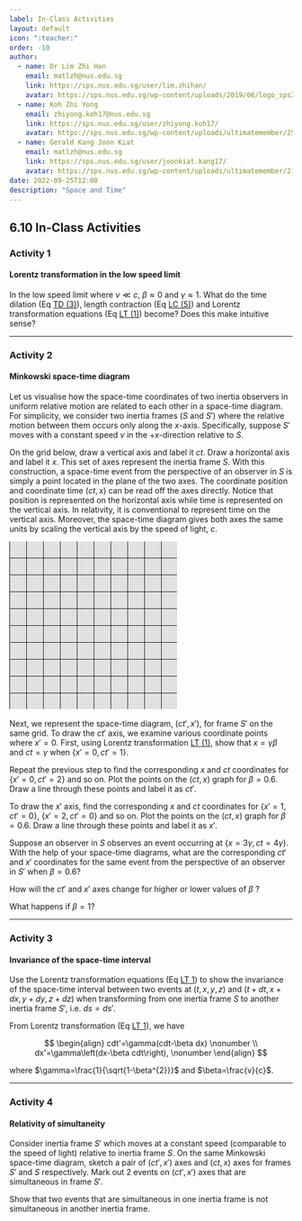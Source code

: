 ```yaml
---
label: In-Class Activities
layout: default
icon: ":teacher:"
order: -10
author:
  - name: Dr Lim Zhi Han
    email: matlzh@nus.edu.sg
    link: https://sps.nus.edu.sg/user/lim.zhihan/
    avatar: https://sps.nus.edu.sg/wp-content/uploads/2019/06/logo_sps20.png
  - name: Koh Zhi Yong
    email: zhiyong.koh17@nus.edu.sg
    link: https://sps.nus.edu.sg/user/zhiyong.koh17/
    avatar: https://sps.nus.edu.sg/wp-content/uploads/ultimatemember/25/profile_photo-190x190.jpg?1662811284
  - name: Gerald Kang Joon Kiat
    email: matlzh@nus.edu.sg
    link: https://sps.nus.edu.sg/user/joonkiat.kang17/
    avatar: https://sps.nus.edu.sg/wp-content/uploads/ultimatemember/21/profile_photo-190x190.jpg?1662826964
date: 2022-09-25T12:00
description: "Space and Time"
---
```

## 6.10 In-Class Activities

### Activity 1

#### Lorentz transformation in the low speed limit

In the low speed limit where $v\ll c$, $\beta\approx0$ and $\gamma\approx1$. What do the time dilation (Eq [TD (3)](<Time Dilation#sixpointeight>)), length contraction (Eq [LC (5)](<Length Contraction#sixpointthirteen>)) and Lorentz transformation equations (Eq [LT (1)](<Lorentz Transformation#sixpointfourteen>)) become? Does this make intuitive sense?

---

### Activity 2

#### Minkowski space-time diagram

Let us visualise how the space-time coordinates of two inertia observers in uniform relative motion are related to each other in a space-time diagram. For simplicity, we consider two inertia frames ($S$ and $S'$) where the relative motion between them occurs only along the $x$-axis. Specifically, suppose $S'$ moves with a constant speed $v$ in the $+x$-direction relative to $S$. 

On the grid below, draw a vertical axis and label it $ct$. Draw a horizontal axis and label it $x$. This set of axes represent the inertia frame $S$. With this construction, a space-time event from the perspective of an observer in $S$ is simply a point located in the plane of the two axes. The coordinate position and coordinate time $(ct,x)$ can be read off the axes directly. Notice that position is represented on the horizontal axis while time is represented on the vertical axis. In relativity, it is conventional to represent time on the vertical axis. Moreover, the space-time diagram gives both axes the same units by scaling the vertical axis by the speed of light, $c$.

<span id="grid"></span>
![](</Resources/Chapter 6/grid2.jpg>)

Next, we represent the space-time diagram, $(ct',x')$, for frame $S'$ on the same grid. To draw the $ct'$ axis, we examine various coordinate points where $x'=0$. First, using Lorentz transformation [LT (1)](<Lorentz Transformation#sixpointfourteen>), show that $x=\gamma\beta$ and $ct=\gamma$ when \{$x'=0,ct'=1$\}.

Repeat the previous step to find the corresponding $x$ and $ct$ coordinates for \{$x'=0,ct'=2$\} and so on. Plot the points on the $(ct,x)$ graph for $\beta=0.6$. Draw a line through these points and label it as $ct'$. 

To draw the $x'$ axis, find the corresponding $x$ and $ct$ coordinates for \{$x'=1,ct'=0$\}, \{$x'=2,ct'=0$\} and so on. Plot the points on the $(ct,x)$ graph for $\beta=0.6$. Draw a line through these points and label it as $x'$.

Suppose an observer in $S$ observes an event occurring at \{$x=3\gamma,ct=4\gamma$\}. With the help of your space-time diagrams, what are the corresponding $ct'$ and $x'$ coordinates for the same event from the perspective of an observer in $S'$ when $\beta=0.6$? 

How will the $ct'$ and $x'$ axes change for higher or lower values of $\beta$ ? 

What happens if $\beta=1$?

---

### Activity 3

#### Invariance of the space-time interval
Use the Lorentz transformation equations (Eq [LT 1](<Lorentz Transformation#sixpointfourteen>)) to show the invariance of the space-time interval between two events at $(t,x,y,z)$ and $(t+dt,x+dx,y+dy,z+dz)$ when transforming from one inertia frame $S$ to another inertia frame $S'$, i.e. $ds=ds'$.

From Lorentz transformation (Eq [LT 1](<Lorentz Transformation#sixpointfourteen>)), we have 

$$
\begin{align}
cdt'=\gamma(cdt-\beta dx) \nonumber \\
dx'=\gamma\left(dx-\beta cdt\right), \nonumber 
\end{align}
$$

where $\gamma=\frac{1}{\sqrt{1-\beta^{2}}}$ and $\beta=\frac{v}{c}$.

---

### Activity 4

#### Relativity of simultaneity
Consider inertia frame $S'$ which moves at a constant speed (comparable to the speed of light) relative to inertia frame $S$. On the same Minkowski space-time diagram, sketch a pair of $(ct',x')$ axes and $(ct,x)$ axes for frames $S'$ and $S$ respectively.  Mark out 2 events on $(ct',x')$ axes that are simultaneous in frame $S'$. 

Show that two events that are simultaneous in one inertia frame is not simultaneous in another inertia frame.
